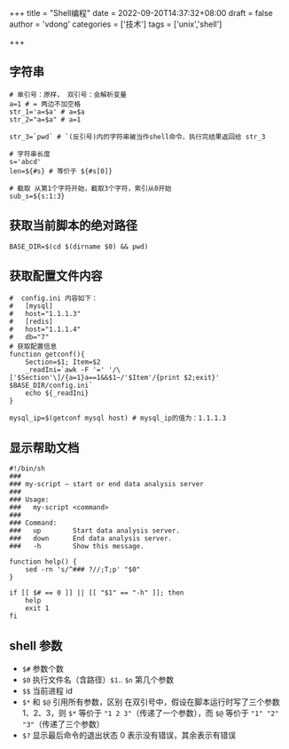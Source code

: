 +++
title = "Shell编程"
date = 2022-09-20T14:37:32+08:00
draft = false
author = 'vdong'
categories = ['技术']
tags = ['unix','shell']

+++

## 字符串

```shell
# 单引号：原样， 双引号：会解析变量
a=1 # = 两边不加空格
str_1='a=$a' # a=$a
str_2="a=$a" # a=1

str_3=`pwd` # `(反引号)内的字符串被当作shell命令，执行完结果返回给 str_3 

# 字符串长度
s='abcd'
len=${#s} # 等价于 ${#s[0]}

# 截取 从第1个字符开始，截取3个字符，索引从0开始
sub_s=${s:1:3} 
```

## 获取当前脚本的绝对路径

```shell
BASE_DIR=$(cd $(dirname $0) && pwd)
```

## 获取配置文件内容

```shell
#  config.ini 内容如下：
#   [mysql]
#   host="1.1.1.3"
#   [redis]
#   host="1.1.1.4"
#   db="7"
# 获取配置信息
function getconf(){
    Section=$1; Item=$2
    _readIni=`awk -F '=' '/\['$Section'\]/{a=1}a==1&&$1~/'$Item'/{print $2;exit}' $BASE_DIR/config.ini`
    echo ${_readIni}
}

mysql_ip=$(getconf mysql host) # mysql_ip的值为：1.1.1.3
```

## 显示帮助文档

```shell
#!/bin/sh
###
### my-script — start or end data analysis server
###
### Usage:
###   my-script <command>
###
### Command:
###   up        Start data analysis server.
###   down      End data analysis server.
###   -h        Show this message.

function help() {
    sed -rn 's/^### ?//;T;p' "$0"
}

if [[ $# == 0 ]] || [[ "$1" == "-h" ]]; then
    help
    exit 1
fi
```

## shell 参数

- `$#` 参数个数
- `$0` 执行文件名（含路径）`$1`.. `$n` 第几个参数
- `$$` 当前进程 id
- `$*` 和 `$@`  引用所有参数，区别 在双引号中，假设在脚本运行时写了三个参数 1、2、3，则  `$*`   等价于 `"1 2 3"`（传递了一个参数），而 `$@` 等价于 `"1" "2" "3"`（传递了三个参数）
- `$?` 显示最后命令的退出状态 0 表示没有错误，其余表示有错误

